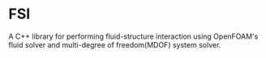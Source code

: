 # FSI
A C++ library for performing fluid-structure interaction using OpenFOAM's fluid solver and multi-degree of freedom(MDOF) system solver. 
